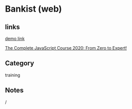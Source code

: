 # Bankist (web)

## links
[demo link](https://aldopolojr.github.io/bankist-web/)

[The Complete JavaScript Course 2020: From Zero to Expert!](https://www.udemy.com/share/101WfeCEUZdV9UQng)

## Category
training

## Notes
/